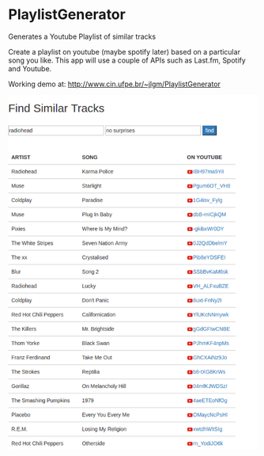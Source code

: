 # PlaylistGenerator
Generates a Youtube Playlist of similar tracks

Create a playlist on youtube (maybe spotify later) based on a particular song you like. This app will use a couple of APIs such as Last.fm, Spotify and Youtube.

Working demo at: http://www.cin.ufpe.br/~jlgm/PlaylistGenerator

![alt tag](https://raw.githubusercontent.com/jlgm/PlaylistGenerator/master/demo.png)
